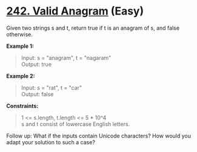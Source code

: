 # [242. Valid Anagram](https://leetcode.com/problems/valid-anagram) (Easy)

Given two strings s and t, return true if t is an anagram of s, and false otherwise.

**Example 1:**
> Input: s = "anagram", t = "nagaram"  
> Output: true

**Example 2:**
> Input: s = "rat", t = "car"  
> Output: false

**Constraints:**
> 1 <= s.length, t.length <= 5 * 10^4  
> s and t consist of lowercase English letters.

Follow up: What if the inputs contain Unicode characters? How would you adapt your solution to such a case?
